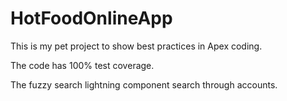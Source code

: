 # HotFoodOnlineApp

This is my pet project to show best practices in Apex coding.

The code has 100% test coverage.

The fuzzy search lightning component search through accounts. 

